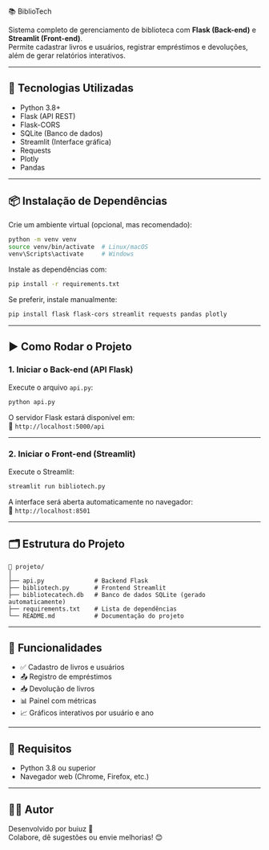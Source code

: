 📚 BiblioTech

Sistema completo de gerenciamento de biblioteca com **Flask (Back-end)** e **Streamlit (Front-end)**.  
Permite cadastrar livros e usuários, registrar empréstimos e devoluções, além de gerar relatórios interativos.

---

## 🔧 Tecnologias Utilizadas

- Python 3.8+
- Flask (API REST)
- Flask-CORS
- SQLite (Banco de dados)
- Streamlit (Interface gráfica)
- Requests
- Plotly
- Pandas

---

## 📦 Instalação de Dependências

Crie um ambiente virtual (opcional, mas recomendado):

```bash
python -m venv venv
source venv/bin/activate  # Linux/macOS
venv\Scripts\activate     # Windows
```

Instale as dependências com:

```bash
pip install -r requirements.txt
```

Se preferir, instale manualmente:

```bash
pip install flask flask-cors streamlit requests pandas plotly
```

---

## ▶️ Como Rodar o Projeto

### 1. **Iniciar o Back-end (API Flask)**

Execute o arquivo `api.py`:

```bash
python api.py
```

O servidor Flask estará disponível em:  
📍 `http://localhost:5000/api`

---

### 2. **Iniciar o Front-end (Streamlit)**

Execute o Streamlit:

```bash
streamlit run bibliotech.py
```

A interface será aberta automaticamente no navegador:  
📍 `http://localhost:8501`

---

## 🗂 Estrutura do Projeto

```
📁 projeto/
│
├── api.py              # Backend Flask
├── bibliotech.py       # Frontend Streamlit
├── bibliotecatech.db   # Banco de dados SQLite (gerado automaticamente)
├── requirements.txt    # Lista de dependências
└── README.md           # Documentação do projeto
```

---

## 📸 Funcionalidades

- ✅ Cadastro de livros e usuários
- 📤 Registro de empréstimos
- 📥 Devolução de livros
- 📊 Painel com métricas
- 📈 Gráficos interativos por usuário e ano

---

## 🧪 Requisitos

- Python 3.8 ou superior
- Navegador web (Chrome, Firefox, etc.)

---

## 👨‍💻 Autor

Desenvolvido por buiuz 🚀  
Colabore, dê sugestões ou envie melhorias! 😊
